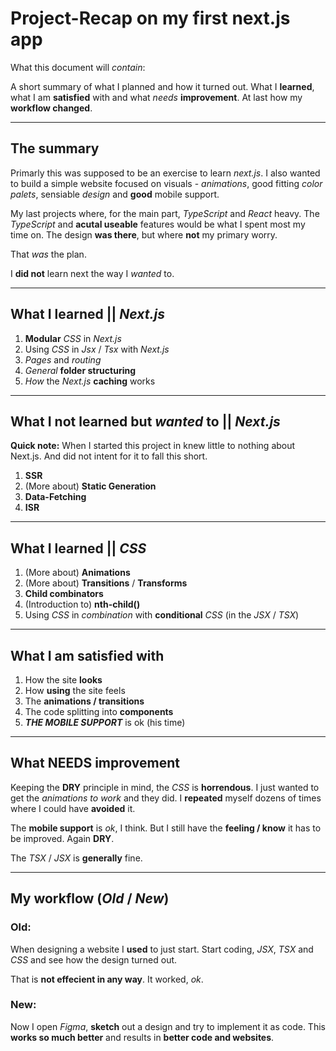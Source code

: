 # Project-Recap on my first next.js app

What this document will _contain_:

A short summary of what I planned and how it turned out. What I **learned**, what I am **satisfied** with and what _needs_ **improvement**. At last how my **workflow changed**.

---

## The summary

Primarly this was supposed to be an exercise to learn _next.js_. I also wanted to build a simple website focused on visuals - _animations_, good fitting _color palets_, sensiable _design_ and **good** mobile support.

My last projects where, for the main part, _TypeScript_ and _React_ heavy. The _TypeScript_ and **acutal useable** features would be what I spent most my time on. The design **was there**, but where **not** my primary worry.

That _was_ the plan.

I **did not** learn next the way I _wanted_ to.

---

## What I learned || _Next.js_

1. **Modular** _CSS_ in _Next.js_
2. Using _CSS_ in _Jsx_ / _Tsx_ with _Next.js_
3. _Pages_ and _routing_
4. _General_ **folder structuring**
5. _How_ the _Next.js_ **caching** works

---

## What I **not** learned but _wanted_ to || _Next.js_

**Quick note:**
When I started this project in knew little to nothing about Next.js. And did not intent for it to fall this short.

1. **SSR**
2. (More about) **Static Generation**
3. **Data-Fetching**
4. **ISR**

---

## What I learned || _CSS_

1. (More about) **Animations**
2. (More about) **Transitions** / **Transforms**
3. **Child combinators**
4. (Introduction to) **nth-child()**
5. Using _CSS_ in _combination_ with **conditional** _CSS_ (in the _JSX_ / _TSX_)

---

## What I am satisfied with

1. How the site **looks**
2. How **using** the site feels
3. The **animations / transitions**
4. The code splitting into **components**
5. **_THE MOBILE SUPPORT_** is ok (his time)

---

## What **NEEDS** improvement

Keeping the **DRY** principle in mind, the _CSS_ is **horrendous**. I just wanted to get the _animations to work_ and they did. I **repeated** myself dozens of times where I could have **avoided** it.

The **mobile support** is _ok_, I think. But I still have the **feeling / know** it has to be improved. Again **DRY**.

The _TSX_ / _JSX_ is **generally** fine.

---

## My workflow (_Old_ / _New_)

### **Old**:

When designing a website I **used** to just start. Start coding, _JSX_, _TSX_ and _CSS_ and see how the design turned out.

That is **not effecient in any way**. It worked, _ok_.

### **New**:

Now I open _Figma_, **sketch** out a design and try to implement it as code. This **works so much better** and results in **better code and websites**.
